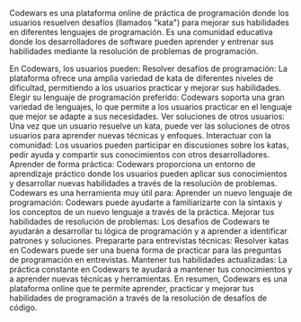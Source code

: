 Codewars es una plataforma online de práctica de programación donde los usuarios resuelven desafíos (llamados "kata") 
para mejorar sus habilidades en diferentes lenguajes de programación. Es una comunidad educativa donde los
desarrolladores de software pueden aprender y entrenar sus habilidades mediante la resolución de problemas de 
programación. 

En Codewars, los usuarios pueden:
Resolver desafíos de programación:
La plataforma ofrece una amplia variedad de kata de diferentes niveles de dificultad, permitiendo a los usuarios 
practicar y mejorar sus habilidades. 
Elegir su lenguaje de programación preferido:
Codewars soporta una gran variedad de lenguajes, lo que permite a los usuarios practicar en el lenguaje que mejor se 
adapte a sus necesidades. 
Ver soluciones de otros usuarios:
Una vez que un usuario resuelve un kata, puede ver las soluciones de otros usuarios para aprender nuevas técnicas y 
enfoques. 
Interactuar con la comunidad:
Los usuarios pueden participar en discusiones sobre los katas, pedir ayuda y compartir sus conocimientos con otros 
desarrolladores. 
Aprender de forma práctica:
Codewars proporciona un entorno de aprendizaje práctico donde los usuarios pueden aplicar sus conocimientos y 
desarrollar nuevas habilidades a través de la resolución de problemas. 
Codewars es una herramienta muy útil para:
Aprender un nuevo lenguaje de programación:
Codewars puede ayudarte a familiarizarte con la sintaxis y los conceptos de un nuevo lenguaje a través de la práctica. 
Mejorar tus habilidades de resolución de problemas:
Los desafios de Codewars te ayudarán a desarrollar tu lógica de programación y a aprender a identificar patrones y 
soluciones. 
Prepararte para entrevistas técnicas:
Resolver katas en Codewars puede ser una buena forma de practicar para las preguntas de programación en entrevistas. 
Mantener tus habilidades actualizadas:
La práctica constante en Codewars te ayudará a mantener tus conocimientos y a aprender nuevas técnicas y herramientas. 
En resumen, Codewars es una plataforma online que te permite aprender, practicar y mejorar tus habilidades de 
programación a través de la resolución de desafíos de código. 